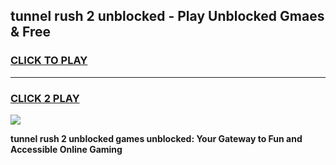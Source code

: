 
## tunnel rush 2 unblocked - Play Unblocked Gmaes & Free
<h3>
<a href="https://news.freeplayer.one?title=tunnel_rush_2_unblocked&ref=16F">CLICK TO PLAY</a></h3>
<hr>

<h3>
<a href="https://news.freeplayer.one?title=tunnel_rush_2_unblocked&ref=16F">CLICK 2 PLAY</a>
  
</h3>

<a href="https://news.freeplayer.one?title=tunnel_rush_2_unblocked&ref=16F/"><img src="https://clearcache.store/games.png"></a>


**tunnel rush 2 unblocked games unblocked: Your Gateway to Fun and Accessible Online Gaming**
